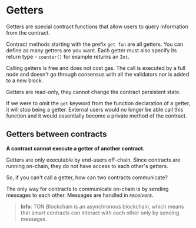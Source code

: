 # Getters

Getters are special contract functions that allow users to query information from the contract.

Contract methods starting with the prefix `get fun` are all getters. You can define as many getters are you want. Each getter must also specify its return type - `counter()` for example returns an `Int`.

Calling getters is free and does not cost gas. The call is executed by a full node and doesn't go through consensus with all the validators nor is added to a new block.

Getters are read-only, they cannot change the contract persistent state.

If we were to omit the `get` keyword from the function declaration of a getter, it will stop being a getter. External users would no longer be able call this function and it would essentially become a private method of the contract.

## Getters between contracts

**A contract cannot execute a getter of another contract.**

Getters are only executable by end-users off-chain. Since contracts are running on-chain, they do not have access to each other's getters.

So, if you can't call a getter, how can two contracts communicate?

The only way for contracts to communicate on-chain is by sending messages to each other. Messages are handled in _receivers_.

> **Info**: TON Blockchain is an asynchronous blockchain, which means that smart contracts can interact with each other only by sending messages.
